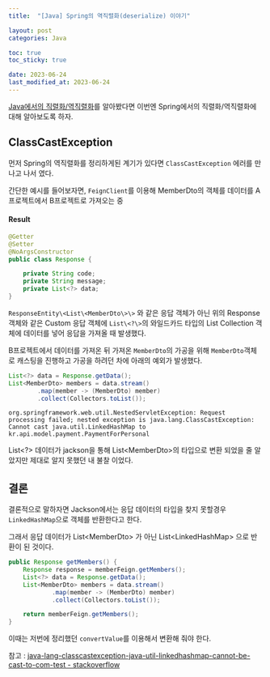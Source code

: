 ```yaml
---
title:  "[Java] Spring의 역직렬화(deserialize) 이야기"

layout: post
categories: Java

toc: true
toc_sticky: true

date: 2023-06-24
last_modified_at: 2023-06-24
---
```


[Java에서의 직렬화/역직렬화](https://dh37789.github.io/java/java-deserilize-1/)를 알아봤다면 이번엔 Spring에서의 직렬화/역직렬화에 대해 알아보도록 하자.


## ClassCastException

먼저 Spring의 역직렬화를 정리하게된 계기가 있다면 `ClassCastException` 에러를 만나고 나서 였다.

간단한 예시를 들어보자면, `FeignClient`를 이용해 MemberDto의 객체를 데이터를 A프로젝트에서 B프로젝트로 가져오는 중


#### Result

```java
@Getter
@Setter
@NoArgsConstructor
public class Response {

    private String code;
    private String message;
    private List<?> data;
}
```

`ResponseEntity\<List\<MemberDto\>\>` 와 같은 응답 객체가 아닌 위의 Response 객체와 같은 Custom 응답 객체에 `List\<?\>`의 와일드카드 타입의 List Collection 객체에 데이터를 넣어 응답을 가져올 때 발생했다.

B프로젝트에서 데이터를 가져온 뒤 가져온 `MemberDto`의 가공을 위해 `MemberDto`객체로 캐스팅을 진행하고 가공을 하려던 차에 아래의 예외가 발생했다.

```java
List<?> data = Response.getData();
List<MemberDto> members = data.stream()
        .map(member -> (MemberDto) member)
        .collect(Collectors.toList());
```

```shell
org.springframework.web.util.NestedServletException: Request processing failed; nested exception is java.lang.ClassCastException: Cannot cast java.util.LinkedHashMap to kr.api.model.payment.PaymentForPersonal
```

List\<?\> 데이터가 jackson을 통해 List\<MemberDto\>의 타입으로 변환 되었을 줄 알았지만 제대로 알지 못했던 내 불찰 이었다.


## 결론

결론적으로 말하자면 Jackson에서는 응답 데이터의 타입을 찾지 못할경우 `LinkedHashMap`으로 객체를 반환한다고 한다.

그래서 응답 데이터가 List\<MemberDto\> 가 아닌 List\<LinkedHashMap\> 으로 반환이 된 것이다.

```java
public Response getMembers() {
    Response response = memberFeign.getMembers();
    List<?> data = Response.getData();
    List<MemberDto> members = data.stream()
            .map(member -> (MemberDto) member)
            .collect(Collectors.toList());

    return memberFeign.getMembers();
}
```

이때는 저번에 정리했던 `convertValue`를 이용해서 변환해 줘야 한다.

참고 : [java-lang-classcastexception-java-util-linkedhashmap-cannot-be-cast-to-com-test - stackoverflow](https://stackoverflow.com/questions/28821715/java-lang-classcastexception-java-util-linkedhashmap-cannot-be-cast-to-com-test)



